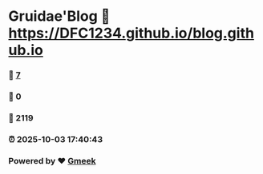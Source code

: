 # Gruidae'Blog :link: https://DFC1234.github.io/blog.github.io 
### :page_facing_up: [7](https://DFC1234.github.io/blog.github.io/tag.html) 
### :speech_balloon: 0 
### :hibiscus: 2119 
### :alarm_clock: 2025-10-03 17:40:43 
### Powered by :heart: [Gmeek](https://github.com/Meekdai/Gmeek)
